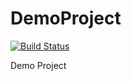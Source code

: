 # DemoProject
[![Build Status](https://travis-ci.com/BEchoDot/DemoProject.svg)](https://travis-ci.com/BEchoDot/DemoProject)

Demo Project
